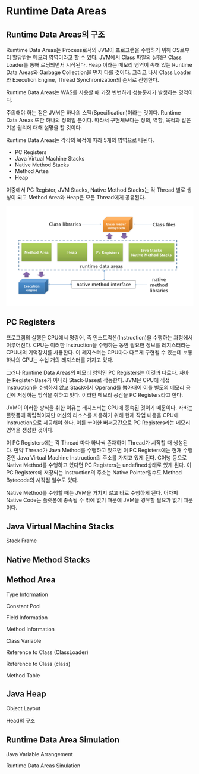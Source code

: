 # Runtime Data Areas

## Runtime Data Areas의 구조

Rumtime Data Areas는 Process로서의 JVM이 프로그램을 수행하기 위해 OS로부터 할당받는 메모리 영역이라고 할 수 있다. JVM에서 Class 파일의 실행은 Class Loader를 통해 로딩되면서 시작된다. Heap 이라는 메모리 영역이 속해 있는 Runtime Data Areas와 Garbage Collection을 먼저 다룰 것이다. 그리고 나서 Class Loader와 Execution Engine, Thread Synchronization의 순서로 진행한다.

Runtime Data Areas는 WAS를 사용할 때 가장 빈번하게 성능문제가 발생하는 영역이다. 

주의해야 하는 점은 JVM은 하나의 스펙(Specification)이라는 것이다. Runtime Data Areas 또한 하나의 정의일 분이다. 따라서 구현체보다는 정의, 역할, 목적과 같은 기본 원리에 대해 설명을 할 것이다.



Runtime Data Areas는 각각의 목적에 따라 5개의 영역으로 나뉜다.

- PC Registers
- Java Virtual Machine Stacks
- Native Method Stacks
- Method Artea
- Heap



이중에서 PC Register, JVM Stacks, Native Method Stacks는 각 Thread 별로 생성이 되고 Method Area와 Heap은 모든 Thread에게 공유된다.

![](./runtimeDataAreas.png)









## PC Registers

프로그램의 실행은 CPU에서 명령어, 즉 인스트럭션(Instruction)을 수행하는 과정에서 이루어진다. CPU는 이러한 Instruction을 수행하는 동안 필요한 정보를 레지스터라는 CPU내의 기억장치를 사용한다. 이 레지스터는 CPU마다 다르게 구현될 수 있는데 보통 하나의 CPU는 수십 개의 레지스터를 가지고 있다.

그러나 Runtime Data Areas의 메모리 영역인 PC Registers는 이것과 다르다. 자바는 Register-Base가 아니라 Stack-Base로 작동한다. JVM은 CPU에 직접 Instruction을 수행하지 않고 Stack에서 Operand를 뽑아내어 이를 별도의 메모리 공간에 저장하는 방식을 취하고 잇다. 이러한 메모리 공간을 PC Registers라고 한다.

JVM이 이러한 방식을 취한 이유는 레지스터는 CPU에 종속된 것이기 때문이다. 자바는 플랫폼에 독립적이지만 머신의 리소스를 사용하기 위해 현재 작업 내용을 CPU에 Instruction으로 제공해야 한다. 이를 ㅜ이한 버퍼공간으로 PC Registers라는 메모리 영역을 생성한 것이다.

이 PC Registers에는 각 Thread 마다 하나씩 존재하며 Thread가 시작할 때 생성된다. 만약 Thread가 Java Method를 수행하고 있으면 이 PC Registers에는 현재 수행 중인 Java Virtual Machine Instruction의 주소를 가지고 있게 된다. C어넝 등으로 Native Method를 수행하고 있다면 PC Registers는 undefined상태로 있게 된다. 이 PC Registers에 저장되는 Instruction의 주소는 Native Pointer일수도 Method Bytecode의 시작점 일수도 있다.

Native Method를 수행할 때는 JVM을 거치지 않고 바로 수행하게 된다. 어차피 Native Code는 플랫폼에 종속될 수 밖에 없기 때문에 JVM을 경유할 필요가 없기 때문이다. 







## Java Virtual Machine Stacks



Stack Frame



## Native Method Stacks





## Method Area

Type Information

Constant Pool

Field Information

Method Information

Class Variable

Reference to Class (ClassLoader)

Reference to Class (class)

Method Table



## Java Heap

Object Layout

Head의 구조



## Runtime Data Area Simulation

Java Variable Arrangement

Runtime Data Areas Sinulation






